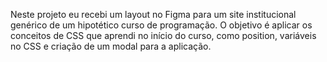 Neste projeto eu recebi um layout no Figma para um site institucional genérico de um hipotético curso de programação. O objetivo é aplicar os conceitos de CSS que aprendi no início do curso, como position, variáveis no CSS e criação de um modal para a aplicação.
